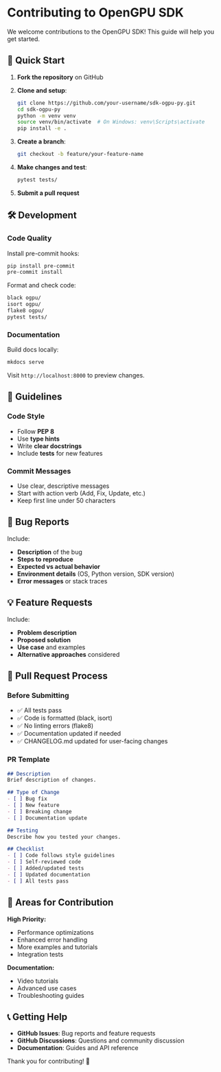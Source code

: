 # Contributing to OpenGPU SDK

We welcome contributions to the OpenGPU SDK! This guide will help you get started.

## 🚀 Quick Start

1. **Fork the repository** on GitHub
2. **Clone and setup**:
   ```bash
   git clone https://github.com/your-username/sdk-ogpu-py.git
   cd sdk-ogpu-py
   python -m venv venv
   source venv/bin/activate  # On Windows: venv\Scripts\activate
   pip install -e .
   ```

3. **Create a branch**:
   ```bash
   git checkout -b feature/your-feature-name
   ```

4. **Make changes and test**:
   ```bash
   pytest tests/
   ```

5. **Submit a pull request**

## 🛠️ Development

### Code Quality

Install pre-commit hooks:
```bash
pip install pre-commit
pre-commit install
```

Format and check code:
```bash
black ogpu/
isort ogpu/
flake8 ogpu/
pytest tests/
```

### Documentation

Build docs locally:
```bash
mkdocs serve
```

Visit `http://localhost:8000` to preview changes.

## 📝 Guidelines

### Code Style
- Follow **PEP 8**
- Use **type hints**
- Write **clear docstrings**
- Include **tests** for new features

### Commit Messages
- Use clear, descriptive messages
- Start with action verb (Add, Fix, Update, etc.)
- Keep first line under 50 characters

## 🐛 Bug Reports

Include:
- **Description** of the bug
- **Steps to reproduce**
- **Expected vs actual behavior**
- **Environment details** (OS, Python version, SDK version)
- **Error messages** or stack traces

## 💡 Feature Requests

Include:
- **Problem description**
- **Proposed solution**
- **Use case** and examples
- **Alternative approaches** considered

## 🔄 Pull Request Process

### Before Submitting
- ✅ All tests pass
- ✅ Code is formatted (black, isort)
- ✅ No linting errors (flake8)
- ✅ Documentation updated if needed
- ✅ CHANGELOG.md updated for user-facing changes

### PR Template
```markdown
## Description
Brief description of changes.

## Type of Change
- [ ] Bug fix
- [ ] New feature
- [ ] Breaking change
- [ ] Documentation update

## Testing
Describe how you tested your changes.

## Checklist
- [ ] Code follows style guidelines
- [ ] Self-reviewed code
- [ ] Added/updated tests
- [ ] Updated documentation
- [ ] All tests pass
```

## 🎯 Areas for Contribution

**High Priority:**
- Performance optimizations
- Enhanced error handling
- More examples and tutorials
- Integration tests

**Documentation:**
- Video tutorials
- Advanced use cases
- Troubleshooting guides

## 📞 Getting Help

- **GitHub Issues**: Bug reports and feature requests
- **GitHub Discussions**: Questions and community discussion
- **Documentation**: Guides and API reference

Thank you for contributing! 🚀
